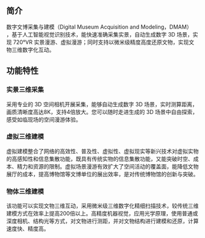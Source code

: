 ## 简介 
数字文博采集与建模（Digital Museum Acquisition and Modeling，DMAM） ，基于人工智能视觉识别技术，能快速准确采集实景，自动生成数字 3D 场景，实现 720°VR 实景漫游、虚拟漫游；同时支持以微米级精度高度还原文物，实现文物三维数字化互动。

## 功能特性

### 实景三维采集

采用专业的 3D 空间相机开展采集，能够自动生成数字 3D 场景，实时测算距离，画质清晰度高达8K，支持4倍放大。您可以随时走进生成的 3D 场景中自由探索，感受如临现场的空间漫游体验。

### 虚拟三维建模

虚拟建模整合了网络的高效性、普及性、虚拟性、虚拟现实等新兴技术对虚拟实物的高感知性和信息集散功能，既具有传统实物的信息集散功能，又能突破时空、成本、精力和资源的限制。虚拟场景漫游有效扩大了空间活动的覆盖面，能降低文物展厅的成本，提高博物馆等文博单位的展出效率，是对传统博物馆的创新与突破。

### 物体三维建模

该功能可以实现文物三维互动，采用微米级三维数字化精细扫描技术，较传统三维建模方式在效率上提高200倍以上。高精度机器视觉，应用光学原理，使用普通或深度相机、结构光等方式，对文物进行测距，并对文物结构进行建模和还原，计算速度快、精度高。
